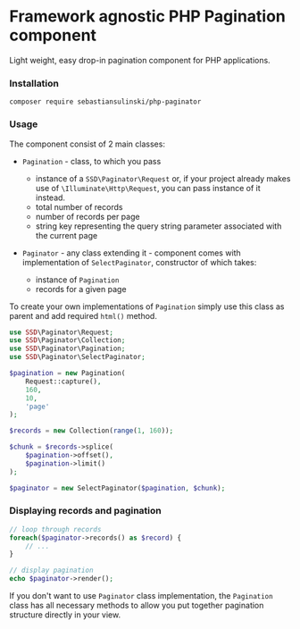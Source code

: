 # Framework agnostic PHP Pagination component

Light weight, easy drop-in pagination component for PHP applications.

### Installation

```
composer require sebastiansulinski/php-paginator
```

### Usage

The component consist of 2 main classes:

* `Pagination` - class, to which you pass
    * instance of a `SSD\Paginator\Request` or, if your project already makes use of `\Illuminate\Http\Request`, you can pass instance of it instead.
    * total number of records
    * number of records per page
    * string key representing the query string parameter associated with the current page
    
* `Paginator` - any class extending it - component comes with implementation of `SelectPaginator`, constructor of which takes:
    * instance of `Pagination`
    * records for a given page
    
To create your own implementations of `Pagination` simply use this class as parent and add required `html()` method.

```php
use SSD\Paginator\Request;
use SSD\Paginator\Collection;
use SSD\Paginator\Pagination;
use SSD\Paginator\SelectPaginator;

$pagination = new Pagination(
    Request::capture(),
    160,
    10,
    'page'
);

$records = new Collection(range(1, 160));

$chunk = $records->splice(
    $pagination->offset(),
    $pagination->limit()
);

$paginator = new SelectPaginator($pagination, $chunk);
```

### Displaying records and pagination

```php
// loop through records
foreach($paginator->records() as $record) {
    // ...
}

// display pagination
echo $paginator->render();
```

If you don't want to use `Paginator` class implementation, the `Pagination` class has all necessary methods to allow you put together pagination structure directly in your view.